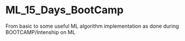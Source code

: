 # ML_15_Days_BootCamp
From basic to some useful ML algorithm implementation as done during BOOTCAMP/Intenship on ML
